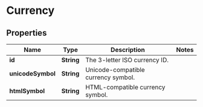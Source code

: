 
# Currency

## Properties
Name | Type | Description | Notes
------------ | ------------- | ------------- | -------------
**id** | **String** | The 3-letter ISO currency ID. | 
**unicodeSymbol** | **String** | Unicode-compatible currency symbol. | 
**htmlSymbol** | **String** | HTML-compatible currency symbol. | 



